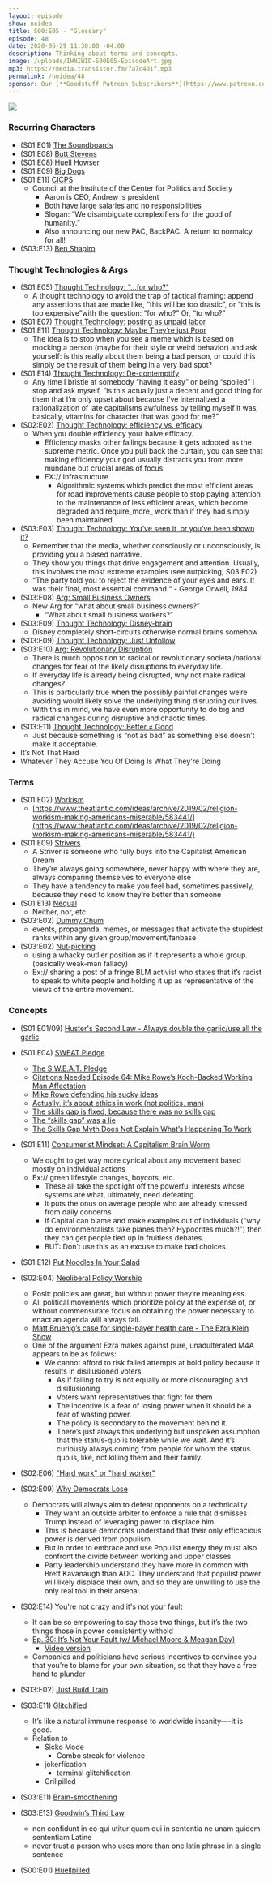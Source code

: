 ```yaml
---
layout: episode
show: noidea
title: S00:E05 - "Glossary"
episode: 48
date: 2020-06-29 11:30:00 -04:00
description: Thinking about terms and concepts.
image: /uploads/IHNIWID-S00E05-EpisodeArt.jpg
mp3: https://media.transistor.fm/7a7c401f.mp3
permalink: /noidea/48
sponsor: Our [**Goodstuff Patreon Subscribers**](https://www.patreon.com/goodstuff "Goodstuff on Patreon") and listeners just like you! Support your favorite podcasts directly to get exclusive unedited episodes and more.
---
```


![](/uploads/IHNIWID-S00E05-EpisodeArt.jpg)

### Recurring Characters

- (S01:E01) [The Soundboards](https://goodstuff.fm/noidea/1)
- (S01:E08) [Butt Stevens](https://goodstuff.fm/noidea/8)
- (S01:E08) [Huell Howser](https://goodstuff.fm/noidea/8)
- (S01:E09) [Big Dogs](https://goodstuff.fm/noidea/9)
- (S01:E11) [CICPS](https://goodstuff.fm/noidea/11)
    - Council at the Institute of the Center for Politics and Society
        - Aaron is CEO, Andrew is president
        - Both have large salaries and no responsibilities
        - Slogan: “We disambiguate complexifiers for the good of humanity.”
        - Also announcing our new PAC, BackPAC. A return to normalcy for all!
- (S03:E13) [Ben Shapiro](https://goodstuff.fm/noidea/42)

### Thought Technologies & Args

- (S01:E05) [Thought Technology: "...for who?"](https://goodstuff.fm/noidea/5)
    - A thought technology to avoid the trap of tactical framing: append any assertions that are made like, “this will be too drastic”, or “this is too expensive”with the question: “for who?” Or, “to who?”
- (S01:E07) [Thought Technology: posting as unpaid labor](https://goodstuff.fm/noidea/7)
- (S01:E11) [Thought Technology: Maybe They’re just Poor](https://goodstuff.fm/noidea/11)
    - The idea is to stop when you see a meme which is based on mocking a person (maybe for their style or weird behavior) and ask yourself: is this really about them being a bad person, or could this simply be the result of them being in a very bad spot?
- (S01:E14) [Thought Technology: De-contemptify](https://goodstuff.fm/noidea/14)
    - Any time I bristle at somebody “having it easy” or being “spoiled” I stop and ask myself, “is this actually just a decent and good thing for them that I’m only upset about because I’ve internalized a rationalization of late capitalisms awfulness by telling myself it was, basically, vitamins for character that was good for me?”
- (S02:E02) [Thought Technology: efficiency vs. efficacy](https://goodstuff.fm/noidea/16)
    - When you double efficiency your halve efficacy.
        - Efficiency masks other failings because it gets adopted as the supreme metric. Once you pull back the curtain, you can see that making efficiency your god usually distracts you from more mundane but crucial areas of focus.
        - EX:// Infrastructure
            - Algorithmic systems which predict the most efficient areas for road improvements cause people to stop paying attention to the maintenance of less efficient areas, which become degraded and require_more_ work than if they had simply been maintained.
- (S03:E03) [Thought Technology: You’ve seen it, or you’ve been shown it?](https://goodstuff.fm/noidea/32)
    - Remember that the media, whether consciously or unconsciously, is providing you a biased narrative.
    - They show you things that drive engagement and attention. Usually, this involves the most extreme examples (see nutpicking, S03:E02)
    - “The party told you to reject the evidence of your eyes and ears. It was their final, most essential command.“ - George Orwell, *1984*
- (S03:E08) [Arg: Small Business Owners](https://goodstuff.fm/noidea/37)
    - New Arg for “what about small business owners?”
        - “What about small business workers?”
- (S03:E09) [Thought Technology: Disney-brain](https://goodstuff.fm/noidea/38)
    - Disney completely short-circuits otherwise normal brains somehow
- (S03:E09) [Thought Technology: Just Unfollow](https://goodstuff.fm/noidea/38)
- (S03:E10) [Arg: Revolutionary Disruption](https://goodstuff.fm/noidea/39)
    - There is much opposition to radical or revolutionary societal/national changes for fear of the likely disruptions to everyday life.
    - If everyday life is already being disrupted, why not make radical changes?
    - This is particularly true when the possibly painful changes we’re avoiding would likely solve the underlying thing disrupting our lives.
    - With this in mind, we have even more opportunity to do big and radical changes during disruptive and chaotic times.
- (S03:E11) [Thought Technology: Better ≠ Good](https://goodstuff.fm/noidea/40)
    - Just because something is “not as bad” as something else doesn’t make it acceptable.
- It’s Not That Hard
- Whatever They Accuse You Of Doing Is What They're Doing

### Terms

- (S01:E02) [Workism](https://goodstuff.fm/noidea/2)
    - [https://www.theatlantic.com/ideas/archive/2019/02/religion-workism-making-americans-miserable/583441/](https://www.theatlantic.com/ideas/archive/2019/02/religion-workism-making-americans-miserable/583441/)
- (S01:E09) [Strivers](https://goodstuff.fm/noidea/9)
    - A Striver is someone who fully buys into the Capitalist American Dream
    - They’re always going somewhere, never happy with where they are, always comparing themselves to everyone else
    - They have a tendency to make you feel bad, sometimes passively, because they need to know they’re better than someone
- (S01:E13) [Nequal](https://goodstuff.fm/noidea/13)
    - Neither, nor, etc.
- (S03:E02) [Dummy Chum](https://goodstuff.fm/noidea/31)
    - events, propaganda, memes, or messages that activate the stupidest ranks within any given group/movement/fanbase
- (S03:E02) [Nut-picking](https://goodstuff.fm/noidea/31)
    - using a whacky outlier position as if it represents a whole group. (basically weak-man fallacy)
    - Ex:// sharing a post of a fringe BLM activist who states that it’s racist to speak to white people and holding it up as representative of the views of the entire movement.

### Concepts

- (S01:E01/09) [Huster's Second Law - Always double the garlic/use all the garlic](https://goodstuff.fm/noidea/1)

- (S01:E04) [SWEAT Pledge](https://goodstuff.fm/noidea/4)
    - [The S.W.E.A.T. Pledge](https://www.notion.so/S01-E04-35ce9d3a170843cea1f0a5d84cc3445c#c6598e30c5b048f99a9a34fa5a7da1e3)
    - [Citations Needed Episode 64: Mike Rowe’s Koch-Backed Working Man Affectation](https://soundcloud.com/citationsneeded/episode-64-mike-rowes-koch-backed-working-man-affectation)
    - [Mike Rowe defending his sucky ideas](http://mikerowe.com/2019/02/off-the-wall-i-find-parts-of-the-s-w-e-a-t-pledge-problematic/)
    - [Actually, it’s about ethics in work (not politics, man)](https://www.louderwithcrowder.com/mike-rowe-shares-important-message-about-work-not-politics/)
    - [The skills gap is fixed, because there was no skills gap](https://www.washingtonpost.com/business/2019/01/14/skills-gap-is-fixed-because-there-was-no-skills-gap/?utm_term=.5e77d5df58d9)
    - [The “skills gap” was a lie](https://www.vox.com/2019/1/7/18166951/skills-gap-modestino-shoag-ballance)
    - [The Skills Gap Myth Does Not Explain What’s Happening To Work](https://www.forbes.com/sites/angelahanks/2018/06/26/the-skills-gap-myth-does-not-explain-whats-happening-to-work/#3a93f4835282)
- (S01:E11) [Consumerist Mindset: A Capitalism Brain Worm](https://goodstuff.fm/noidea/11)
    - We ought to get way more cynical about any movement based mostly on individual actions
    - Ex:// green lifestyle changes, boycots, etc.
        - These all take the spotlight off the powerful interests whose systems are what, ultimately, need defeating.
        - It puts the onus on average people who are already stressed from daily concerns
        - If Capital can blame and make examples out of individuals (“why do environmentalists take planes then? Hypocrites much?!”) then they can get people tied up in fruitless debates.
        - BUT: Don’t use this as an excuse to make bad choices.
- (S01:E12) [Put Noodles In Your Salad](https://goodstuff.fm/noidea/12)
- (S02:E04) [Neoliberal Policy Worship](https://goodstuff.fm/noidea/18)
    - Posit: policies are great, but without power they’re meaningless.
    - All political movements which prioritize policy at the expense of, or without commensurate focus on obtaining the power necessary to enact an agenda will always fail.
    - [Matt Bruenig’s case for single-payer health care - The Ezra Klein Show](https://overcast.fm/+QLhXxQkq0)
    - One of the argument Ezra makes against pure, unadulterated M4A appears to be as follows:
        - We cannot afford to risk failed attempts at bold policy because it results in disillusioned voters
            - As if failing to try is not equally or more discouraging and disillusioning
            - Voters want representatives that fight for them
            - The incentive is a fear of losing power when it should be a fear of wasting power.
            - The policy is secondary to the movement behind it.
            - There’s just always this underlying but unspoken assumption that the status-quo is tolerable while we wait. And it’s curiously always coming from people for whom the status quo is, like, not killing them and their family.
- (S02:E06) ["Hard work" or "hard worker"](https://goodstuff.fm/noidea/20)
- (S02:E09) [Why Democrats Lose](https://goodstuff.fm/noidea/23)
    - Democrats will always aim to defeat opponents on a technicality
        - They want an outside arbiter to enforce a rule that dismisses Trump instead of leveraging power to displace him.
        - This is because democrats understand that their only efficacious power is derived from populism.
        - But in order to embrace and use Populist energy they must also confront the divide between working and upper classes
        - Party leadership understand they have more in common with Brett Kavanaugh than AOC. They understand that populist power will likely displace their own, and so they are unwilling to use the only real tool in their arsenal.
- (S02:E14) [You're not crazy and it's not your fault](https://goodstuff.fm/noidea/28)
    - It can be so empowering to say those two things, but it’s the two things those in power consistently withold
    - [Ep. 30: It’s Not Your Fault (w/ Michael Moore & Meagan Day)](https://berniesanders.com/en/podcast/ep-30-its-not-your-fault-w-michael-moore-meagan-day/)
        - [Video version](https://youtu.be/mbAjGvYda0k)
    - Companies and politicians have serious incentives to convince you that you’re to blame for your own situation, so that they have a free hand to plunder
- (S03:E02) [Just Build Train](https://goodstuff.fm/noidea/31)
- (S03:E11) [Glitchified](https://goodstuff.fm/noidea/40)
    - It’s like a natural immune response to worldwide insanity—-it is good.
    - Relation to
        - Sicko Mode
            - Combo streak for violence
        - jokerfication
            - terminal glitchification
        - Grillpilled
- (S03:E11) [Brain-smoothening](https://goodstuff.fm/noidea/40)
- (S03:E13) [Goodwin’s Third Law](https://goodstuff.fm/noidea/42)
    - non confidunt in eo qui utitur quam qui in sententia ne unam quidem sententiam Latine
    - never trust a person who uses more than one latin phrase in a single sentence
- (S00:E01) [Huellpilled](https://goodstuff.fm/noidea/44)